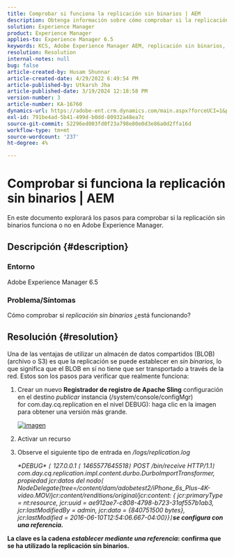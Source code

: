 ```yaml
---
title: Comprobar si funciona la replicación sin binarios | AEM
description: Obtenga información sobre cómo comprobar si la replicación sin binarios funciona o no en Adobe Experience Manager.
solution: Experience Manager
product: Experience Manager
applies-to: Experience Manager 6.5
keywords: KCS, Adobe Experience Manager AEM, replicación sin binarios,
resolution: Resolution
internal-notes: null
bug: false
article-created-by: Husam Shunnar
article-created-date: 4/29/2022 6:49:54 PM
article-published-by: Utkarsh Jha
article-published-date: 3/19/2024 12:18:58 PM
version-number: 3
article-number: KA-16760
dynamics-url: https://adobe-ent.crm.dynamics.com/main.aspx?forceUCI=1&pagetype=entityrecord&etn=knowledgearticle&id=5df78e22-edc7-ec11-a7b6-0022480a1d64
exl-id: 791be4ad-5b41-499d-b0dd-80932a48ea7c
source-git-commit: 52296ed003fd0f23a798e80e0d3e86a0d2ffa16d
workflow-type: tm+mt
source-wordcount: '237'
ht-degree: 4%

---
```


# Comprobar si funciona la replicación sin binarios | AEM


En este documento explorará los pasos para comprobar si la replicación sin binarios funciona o no en Adobe Experience Manager.

## Descripción {#description}


### <b>Entorno</b>

Adobe Experience Manager 6.5



### <b>Problema/Síntomas</b>

Cómo comprobar si *replicación sin binarios* ¿está funcionando?


## Resolución {#resolution}


Una de las ventajas de utilizar un almacén de datos compartidos (BLOB) (archivo o S3) es que la replicación se puede establecer en *sin binarios*, lo que significa que el BLOB en sí no tiene que ser transportado a través de la red. Estos son los pasos para verificar que realmente funciona:

1. Crear un nuevo <b>Registrador de registro de Apache Sling</b> configuración en el destino *publicar* instancia (/system/console/configMgr) for com.day.cq.replication en el nivel DEBUG): haga clic en la imagen para obtener una versión más grande.<br>

   [![imagen](https://64.media.tumblr.com/7399cc8fc96a1bb17456e9aff2af2999/tumblr_inline_p9j3kgHl8K1r414c2_500.png)](https://href.li/?http://jayan.kandathil.ca/CQ-OPS/aem62/LoggingLogger-Replication.png)
2. Activar un recurso


3. Observe el siguiente tipo de entrada en */logs/replication.log*

   *\*DEBUG\* `[` 127.0.0.1 `[` 1465577645518`]`  POST /bin/receive HTTP/1.1`]`  com.day.cq.replication.impl.content.durbo.DurboImportTransformer, propiedad jcr:datos del nodo`[` NodeDelegate{tree=/content/dam/adobetest2/iPhone_6s_Plus-4K-video.MOV/jcr:content/renditions/original/jcr:content: { jcr:primaryType = nt:resource, jcr:uuid = ae912ae7-c808-4798-b723-31af557b1ab3, jcr:lastModifiedBy = admin, jcr:data = {840751500 bytes}, jcr:lastModified = 2016-06-10T12:54:06.667-04:00}}`]`<b>se configura con una referencia.*


La clave es la cadena *establecer mediante una referencia*: confirma que se ha utilizado la replicación sin binarios.

